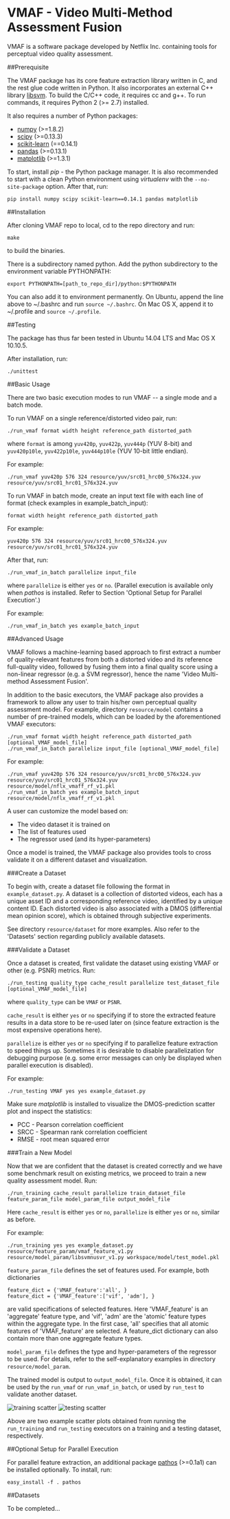 VMAF - Video Multi-Method Assessment Fusion
===================

VMAF is a software package developed by Netflix Inc. containing tools for perceptual video quality assessment.

##Prerequisite

The VMAF package has its core feature extraction library written in C, and the rest glue code written in Python. It also incorporates an external C++ library [libsvm](https://www.csie.ntu.edu.tw/~cjlin/libsvm/). To build the C/C++ code, it requires cc and g++. To run commands, it requires Python 2 (>= 2.7) installed.

It also requires a number of Python packages:

  - [numpy](http://www.numpy.org/) (>=1.8.2)
  - [scipy](http://www.scipy.org/) (>=0.13.3)
  - [scikit-learn](http://scikit-learn.org/stable/) (==0.14.1)
  - [pandas](http://pandas.pydata.org/) (>=0.13.1)
  - [matplotlib](http://matplotlib.org/1.3.1/index.html) (>=1.3.1)

To start, install *pip* - the Python package manager. It is also recommended to start with a clean Python environment using *virtualenv* with the `--no-site-package` option. After that, run:

```pip install numpy scipy scikit-learn==0.14.1 pandas matplotlib```

##Installation

After cloning VMAF repo to local, cd to the repo directory and run:

```make```

to build the binaries.

There is a subdirectory named python. Add the python subdirectory to the environment variable PYTHONPATH:

```export PYTHONPATH=[path_to_repo_dir]/python:$PYTHONPATH```

You can also add it to environment permanently. On Ubuntu, append the line above to ~/.bashrc and run `source ~/.bashrc`. On Mac OS X, append it to ~/.profile and `source ~/.profile`.

##Testing

The package has thus far been tested in Ubuntu 14.04 LTS and Mac OS X 10.10.5.

After installation, run:

```./unittest```

##Basic Usage

There are two basic execution modes to run VMAF -- a single mode and a batch mode.

To run VMAF on a single reference/distorted video pair, run:

```./run_vmaf format width height reference_path distorted_path```

where `format` is among `yuv420p`, `yuv422p`, `yuv444p` (YUV 8-bit) and `yuv420p10le`, `yuv422p10le`, `yuv444p10le` (YUV 10-bit little endian).

For example:

```./run_vmaf yuv420p 576 324 resource/yuv/src01_hrc00_576x324.yuv resource/yuv/src01_hrc01_576x324.yuv```

To run VMAF in batch mode, create an input text file with each line of format (check examples in example_batch_input):

```format width height reference_path distorted_path```

For example:

```yuv420p 576 324 resource/yuv/src01_hrc00_576x324.yuv resource/yuv/src01_hrc01_576x324.yuv```

After that, run:

```./run_vmaf_in_batch parallelize input_file```

where `parallelize` is either `yes` or `no`. (Parallel execution is available only when *pathos* is installed. Refer to Section 'Optional Setup for Parallel Execution'.)

For example:

```./run_vmaf_in_batch yes example_batch_input```

##Advanced Usage

VMAF follows a machine-learning based approach to first extract a number of quality-relevant features from both a distorted video and its reference full-quality video, followed by fusing them into a final quality score using a non-linear regressor (e.g. a SVM regressor), hence the name 'Video Multi-method Assessment Fusion'.

In addition to the basic executors, the VMAF package also provides a framework to allow any user to train his/her own perceptual quality assessment model. For example, directory `resource/model` contains a number of pre-trained models, which can be loaded by the aforementioned VMAF executors:

```
./run_vmaf format width height reference_path distorted_path [optional_VMAF_model_file]
./run_vmaf_in_batch parallelize input_file [optional_VMAF_model_file]
```

For example:

```
./run_vmaf yuv420p 576 324 resource/yuv/src01_hrc00_576x324.yuv resource/yuv/src01_hrc01_576x324.yuv resource/model/nflx_vmaff_rf_v1.pkl
./run_vmaf_in_batch yes example_batch_input resource/model/nflx_vmaff_rf_v1.pkl
```

A user can customize the model based on:

  - The video dataset it is trained on
  - The list of features used
  - The regressor used (and its hyper-parameters)
  
Once a model is trained, the VMAF package also provides tools to cross validate it on a different dataset and visualization.

###Create a Dataset

To begin with, create a dataset file following the format in `example_dataset.py`. A dataset is a collection of distorted videos, each has a unique asset ID and a corresponding reference video, identified by a unique content ID. Each distorted video is also associated with a DMOS (differential mean opinion score), which is obtained through subjective experiments.

See directory `resource/dataset` for more examples. Also refer to the 'Datasets' section regarding publicly available datasets.

###Validate a Dataset

Once a dataset is created, first validate the dataset using existing VMAF or other (e.g. PSNR) metrics. Run:

```./run_testing quality_type cache_result parallelize test_dataset_file [optional_VMAF_model_file]```

where `quality_type` can be `VMAF` or `PSNR`. 

`cache_result` is either `yes` or `no` specifying if to store the extracted feature results in a data store to be re-used later on (since feature extraction is the most expensive operations here). 

`parallelize` is either `yes` or `no` specifying if to parallelize feature extraction to speed things up. Sometimes it is desirable to disable parallelization for debugging purpose (e.g. some error messages can only be displayed when parallel execution is disabled).

For example:

```./run_testing VMAF yes yes example_dataset.py```

Make sure *matplotlib* is installed to visualize the DMOS-prediction scatter plot and inspect the statistics: 

  - PCC - Pearson correlation coefficient
  - SRCC - Spearman rank correlation coefficient
  - RMSE - root mean squared error

###Train a New Model

Now that we are confident that the dataset is created correctly and we have some benchmark result on existing metrics, we proceed to train a new quality assessment model. Run:

```./run_training cache_result parallelize train_dataset_file feature_param_file model_param_file output_model_file```

Here `cache_result` is either `yes` or `no`, `parallelize` is either `yes` or `no`, similar as before. 

For example:

```./run_training yes yes example_dataset.py resource/feature_param/vmaf_feature_v1.py resource/model_param/libsvmnusvr_v1.py workspace/model/test_model.pkl```

`feature_param_file` defines the set of features used. For example, both dictionaries

```
feature_dict = {'VMAF_feature':'all', }
feature_dict = {'VMAF_feature':['vif', 'adm'], }
```

are valid specifications of selected features. Here 'VMAF_feature' is an 'aggregate' feature type, and 'vif', 'adm' are the 'atomic' feature types within the aggregate type. In the first case, 'all' specifies that all atomic features of 'VMAF_feature' are selected. A feature_dict dictionary can also contain more than one aggregate feature types.

`model_param_file` defines the type and hyper-parameters of the regressor to be used. For details, refer to the self-explanatory examples in directory `resource/model_param`.

The trained model is output to `output_model_file`. Once it is obtained, it can be used by the `run_vmaf` or `run_vmaf_in_batch`, or used by `run_test` to validate another dataset.

![training scatter](/resource/images/scatter_training.png)
![testing scatter](/resource/images/scatter_testing.png)

Above are two example scatter plots obtained from running the `run_training` and `run_testing` executors on a training and a testing dataset, respectively.

##Optional Setup for Parallel Execution

For parallel feature extraction, an additional package [pathos](https://pypi.python.org/pypi/pathos) (>=0.1a1) can be installed optionally. To install, run:

`easy_install -f . pathos`

##Datasets

To be completed...